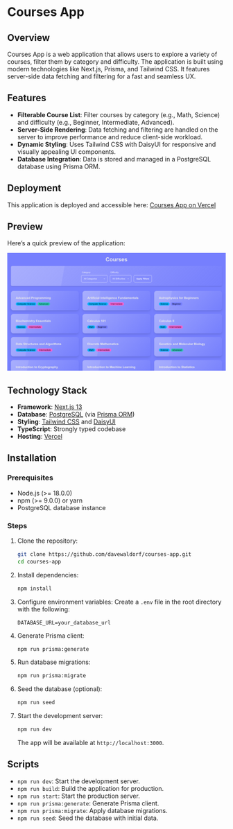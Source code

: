 # Courses App

## Overview
Courses App is a web application that allows users to explore a variety of courses, filter them by category and difficulty. The application is built using modern technologies like Next.js, Prisma, and Tailwind CSS. It features server-side data fetching and filtering for a fast and seamless UX.

## Features
- **Filterable Course List**: Filter courses by category (e.g., Math, Science) and difficulty (e.g., Beginner, Intermediate, Advanced).
- **Server-Side Rendering**: Data fetching and filtering are handled on the server to improve performance and reduce client-side workload.
- **Dynamic Styling**: Uses Tailwind CSS with DaisyUI for responsive and visually appealing UI components.
- **Database Integration**: Data is stored and managed in a PostgreSQL database using Prisma ORM.

## Deployment

This application is deployed and accessible here: [Courses App on Vercel](https://courses-app-flax.vercel.app/)

## Preview

Here’s a quick preview of the application:

![Courses App Preview](public/homepage_screenshot.png)

## Technology Stack

- **Framework**: [Next.js 13](https://nextjs.org/)
- **Database**: [PostgreSQL](https://www.postgresql.org/) (via [Prisma ORM](https://www.prisma.io/))
- **Styling**: [Tailwind CSS](https://tailwindcss.com/) and [DaisyUI](https://daisyui.com/)
- **TypeScript**: Strongly typed codebase
- **Hosting**: [Vercel](https://vercel.com/)

## Installation

### Prerequisites
- Node.js (>= 18.0.0)
- npm (>= 9.0.0) or yarn
- PostgreSQL database instance

### Steps
1. Clone the repository:
   ```bash
   git clone https://github.com/davewaldorf/courses-app.git
   cd courses-app
   ```

2. Install dependencies:
   ```bash
   npm install
   ```

3. Configure environment variables:
   Create a `.env` file in the root directory with the following:
   ```env
   DATABASE_URL=your_database_url
   ```

4. Generate Prisma client:
   ```bash
   npm run prisma:generate
   ```

5. Run database migrations:
   ```bash
   npm run prisma:migrate
   ```

6. Seed the database (optional):
   ```bash
   npm run seed
   ```

7. Start the development server:
   ```bash
   npm run dev
   ```

   The app will be available at `http://localhost:3000`.

## Scripts
- `npm run dev`: Start the development server.
- `npm run build`: Build the application for production.
- `npm run start`: Start the production server.
- `npm run prisma:generate`: Generate Prisma client.
- `npm run prisma:migrate`: Apply database migrations.
- `npm run seed`: Seed the database with initial data.

